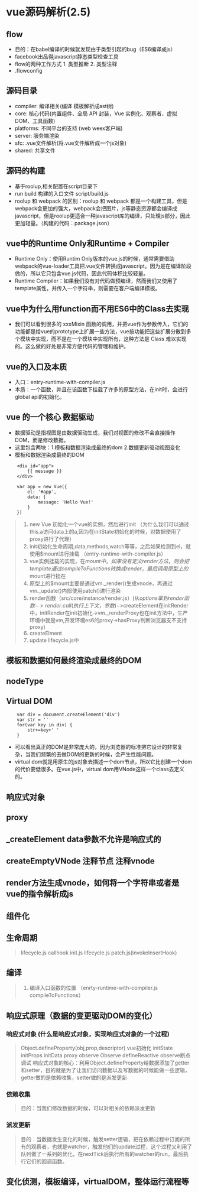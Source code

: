# vue源码解析(2.5)
## flow
* 目的：在babel编译的时候就发现由于类型引起的bug（ES6编译成js）
* facebook出品得javascript静态类型检查工具
* flow的两种工作方式 1. 类型推断  2. 类型注释
* .flowconfig
## 源码目录
* compiler:     编译相关(编译 模板解析成ast树)
* core:         核心代码(内置组件、全局 API 封装，Vue 实例化、观察者、虚拟DOM、⼯具函数)
* platforms:    不同平台的支持 (web  weex客户端)
* server:       服务端渲染
* sfc:          .vue文件解析(将.vue文件解析成一个js对象)
* shared:       共享文件
## 源码的构建
* 基于roolup,相关配置在script目录下
* run build 构建的入口文件 script/build.js
* roolup 和 webpack 的区别：roolup 和 webpack 都是一个构建工具，但是webpack会更加的强大，webpack会把图片，js等静态资源都会编译成javascript，但是roolup更适合一种javascript库的编译，只处理js部分，因此更加轻量。（构建的代码：package.json）
## vue中的Runtime Only和Runtime + Compiler
* Runtime Only：使用Runtim Only版本的vue.js的时候，通常需要借助webpack的vue-loader工具把.vue文件转换成javascript。因为是在编译阶段做的，所以它只包含vue.js代码，因此代码体积比较轻量。
* Runtime Compiler：如果我们没有对代码做预编译，然而我们又使用了template属性，并传入一个字符串，则需要在客户端编译模板。   
## vue中为什么用function而不用ES6中的Class去实现
* 我们可以看到很多的 xxxMixin 函数的调用，并把vue作为参数传入，它们的功能都是给vue的prototype上扩展一些方法，vue按功能把这些扩展分散到多个模块中实现，而不是在一个模块中实现所有，这种方法是 Class 难以实现的。这么做的好处是非常方便代码的管理和维护。
## vue的入口及本质
* 入口：entry-runtime-with-compiler.js
* 本质：一个函数，并且在该函数下挂载了许多的原型方法，在init时，会进行global api的初始化。
## vue 的一个核心 数据驱动
* 数据驱动是指视图是由数据驱动生成，我们对视图的修改不会直接操作DOM，而是修改数据。
* 这里包含两块：1.模板和数据渲染成最终的dom 2.数据更新驱动视图变化
* 模板和数据渲染成最终的DOM
```
    <div id="app">
        {{ message }}
    </div>

```
```
    var app = new Vue({
        el: '#app',
        data: {
            message: 'Hello Vue!'
        }
    })
```
> 1. new Vue 初始化一个vue的实例，然后进行init （为什么我们可以通过this.a访问data上的a,因为在initState初始化的时候，对数据使用了proxy进行了代理）
> 2. init初始化生命周期,data,methods,watch等等，之后如果检测到el，就使用$mount进行挂载 （entry-runtime-with-compiler.js）
> 3. vue实例挂载的实现，在$mount中，如果没有定义render方法，则会把template通过compileToFunctions转换成render，最后调用原型上的$mount进行挂在
> 4. 原型上的$mount主要是通过vm._render()生成vnode，再通过vm._update()内部使用patch()进行渲染
> 5. render函数（src/core/instance/render.js）(从$options拿到render函数->render.call(执行上下文，参数)->$createElement在initRender中，initRender在init初始化->vm._renderProxy也在init方法中，生产环境中就是vm,开发环境es6的proxy->hasProxy判断浏览器支不支持proxy)
> 6. createElment
> 7. update lifecycle.js中
## 模板和数据如何最终渲染成最终的DOM
## nodeType
## Virtual DOM
```
    var div = document.createElement('div')
    var str = ''
    for(var key in div) {
        str+=key+' '
    }
```
* 可以看出真正的DOM是非常庞大的，因为浏览器的标准把它设计的非常复杂，当我们频繁的去做DOM的更新的时候，会产生性能问题。
* virtual dom就是用原生的js对象去描述一个dom节点，所以它比创建一个dom的代价要低很多。在vue.js中，virtual dom用VNode这样一个class去定义的。
## 响应式对象
## proxy
## _createElement data参数不允许是响应式的
## createEmptyVNode 注释节点 注释vnode
## render方法生成vnode，如何将一个字符串或者是vue的指令解析成js
## 组件化
## 生命周期
> lifecycle.js callhook init.js lifecycle.js patch.js(invokeInsertHook)
## 编译
> 1. 编译入口函数的位置 （enrty-runtime-with-compiler.js compileToFunctions）
## 响应式原理（数据的变更驱动DOM的变化）
### 响应式对象 (什么是响应式对象，实现响应式对象的一个过程)
> Object.defineProperty(obj,prop,descriptor) vue初始化 initState initProps initData proxy observe Observe defineReactive observe断点调试
> 响应式对象的核心：利用Object.defineProperty给数据添加了getter和setter，目的就是为了让我们访问数据以及写数据的时候能做一些逻辑，getter做的是依赖收集，setter做的是派发更新
### 依赖收集
> 目的：当我们修改数据的时候，可以对相关的依赖派发更新
### 派发更新
> 目的：当数据发生变化的时候，触发setter逻辑，把在依赖过程中订阅的所有的观察者，也就是watcher，触发他们的update过程，这个过程又利用了队列做了一系列的优化，在nextTick后执行所有的watcher的run，最后执行它们的回调函数。
## 变化侦测，模板编译，virtualDOM，整体运行流程等